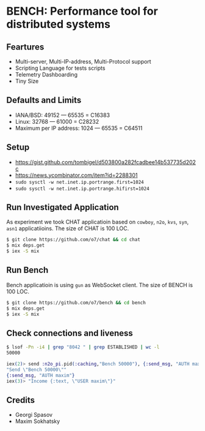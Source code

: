 # BENCH: Performance tool for distributed systems

Feartures
---------

* Multi-server, Multi-IP-address, Multi-Protocol support
* Scripting Language for tests scripts
* Telemetry Dashboarding
* Tiny Size

Defaults and Limits
-------------------

* IANA/BSD: 49152 — 65535 = C16383
* Linux: 32768 — 61000 = C28232
* Maximum per IP address: 1024 — 65535 = C64511

Setup
-----

* https://gist.github.com/tombigel/d503800a282fcadbee14b537735d202c
* https://news.ycombinator.com/item?id=2288301
* `sudo sysctl -w net.inet.ip.portrange.first=1024`
* `sudo sysctl -w net.inet.ip.portrange.hifirst=1024`

Run Investigated Application
----------------------------

As experiment we took CHAT applicatioin based on `cowboy`, `n2o`, `kvs`, `syn`, `asn1` applicatiioins.
The size of CHAT is 100 LOC.

```sh
$ git clone https://github.com/o7/chat && cd chat
$ mix deps.get
$ iex -S mix
```

Run Bench
---------

Bench applicatioin is using `gun` as WebSocket client.
The size of BENCH is 100 LOC.

```sh
$ git clone https://github.com/o7/bench && cd bench
$ mix deps.get
$ iex -S mix
```

Check connections and liveness
------------------------------

```sh
$ lsof -Pn -i4 | grep "8042 " | grep ESTABLISHED | wc -l
50000
```

```elixir
iex(2)> send :n2o_pi.pid(:caching,"Bench 50000"), {:send_msg, "AUTH maxim"}
"Send \"Bench 50000\""
{:send_msg, "AUTH maxim"}
iex(3)> "Income {:text, \"USER maxim\"}"
```

Credits
-------

* Georgi Spasov
* Maxim Sokhatsky
